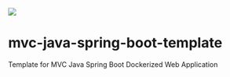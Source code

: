 ![](https://github.com/vartdalen/mvc-java-spring-boot-template/workflows/maven.yml/badge.svg)

# mvc-java-spring-boot-template
Template for MVC Java Spring Boot Dockerized Web Application
